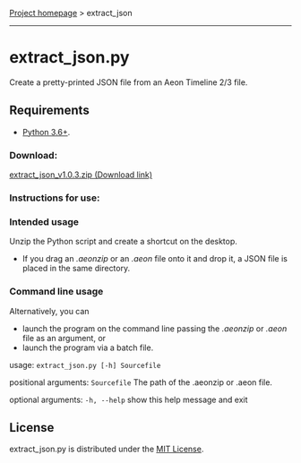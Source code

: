 [Project homepage](index) > extract_json

------------------------------------------------------------------

# extract_json.py

Create a pretty-printed JSON file from an Aeon Timeline 2/3 file.

## Requirements

- [Python 3.6+](https://www.python.org). 

### Download:

[extract_json_v1.0.3.zip (Download link)](https://raw.githubusercontent.com/peter88213/paeon/main/extract_json/dist/extract_json_v1.0.3.zip)

### Instructions for use:

### Intended usage

Unzip the Python script and create a shortcut on the desktop. 
- If you drag an *.aeonzip* or an *.aeon* file onto it and drop it, a JSON file is placed in the same directory. 

### Command line usage

Alternatively, you can

- launch the program on the command line passing the *.aeonzip* or *.aeon* file as an argument, or
- launch the program via a batch file.

usage: `extract_json.py [-h] Sourcefile`

positional arguments:
  `Sourcefile`  The path of the .aeonzip or .aeon file.

optional arguments:
  `-h, --help`  show this help message and exit


## License

extract_json.py is distributed under the [MIT License](http://www.opensource.org/licenses/mit-license.php).